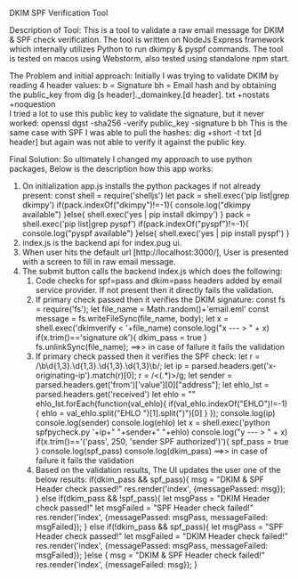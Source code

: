 DKIM SPF Verification Tool

Description of Tool: This is a tool to validate a raw email message for DKIM & SPF check verification.
The tool is written on NodeJs Express framework which internally utilizes Python to run dkimpy & pyspf commands.
The tool is tested on macos using Webstorm, also tested using standalone npm start.

The Problem and initial approach: Initially I was trying to validate DKIM by reading 4 header values:
b = Signature
bh = Email hash
and by obtaining the public_key from dig [s header]._domainkey.[d header]. txt +nostats +noquestion  
I tried a lot to use this public key to validate the signature, but it never worked:
openssl dgst -sha256 -verify public_key -signature b bh
This is the same case with SPF I was able to pull the hashes:
dig +short -t txt [d header]
but again was not able to verify it against the public key.

Final Solution:
So ultimately I changed my approach to use python packages, Below is the description how this app works:

1. On initialization app.js installs the python packages if not already present:
   const shell = require('shelljs')
   let pack = shell.exec('pip list|grep dkimpy')
   if(pack.indexOf("dkimpy")!=-1){
   console.log("dkimpy available")
   }else{
   shell.exec('yes | pip install dkimpy')
   }
   pack = shell.exec('pip list|grep pyspf')
   if(pack.indexOf("pyspf")!=-1){
   console.log("pyspf available")
   }else{
   shell.exec('yes | pip install pyspf')
   }
2. index.js is the backend api for index.pug ui.
3. When user hits the default url [http://localhost:3000/], User is presented with a screen to fill in raw email message.
4. The submit button calls the backend index.js which does the following:
    1. Code checks for spf=pass and dkim=pass headers added by email service provider. If not present then it directly fails the validation.
    2. If primary check passed then it verifies the DKIM signature:
       const fs = require('fs');
       let file_name = Math.random()+'email.eml'
       const message = fs.writeFileSync(file_name, body);
       let x = shell.exec('dkimverify < '+file_name)
       console.log("x --- > " + x)
       if(x.trim()=='signature ok'){
       dkim_pass = true
       }
       fs.unlinkSync(file_name);
    ==>> in case of failure it fails the validation
   3. If primary check passed then it verifies the SPF check:
      let r = /\b\d{1,3}\.\d{1,3}\.\d{1,3}\.\d{1,3}\b/;
      let ip = parsed.headers.get('x-originating-ip').match(r)[0];
      r = /<(.*)>/g;
      let sender = parsed.headers.get('from')['value'][0]["address"];
      let ehlo_lst = parsed.headers.get('received')
      let ehlo = ""
      ehlo_lst.forEach(function(val_ehlo){
      if(val_ehlo.indexOf("EHLO")!=-1){
      ehlo = val_ehlo.split("EHLO ")[1].split(")")[0]
      }
      });
      console.log(ip)
      console.log(sender)
      console.log(ehlo)
      let x = shell.exec('python spfpycheck.py '+ip+" "+sender+" "+ehlo)
      console.log("y --- > " + x)
      if(x.trim()=='(\'pass\', 250, \'sender SPF authorized\')'){
        spf_pass = true
      }
      console.log(spf_pass)
      console.log(dkim_pass)
   ==>> in case of failure it fails the validation
    4. Based on the validation results, The UI updates the user one of the below results:
       if(dkim_pass && spf_pass){
       msg = "DKIM & SPF Header check passed!"
       res.render('index', {messagePassed: msg});
       }
       else if(dkim_pass && !spf_pass){
       let msgPass = "DKIM Header check passed!"
       let msgFailed = "SPF Header check failed!"
       res.render('index', {messagePassed: msgPass, messageFailed: msgFailed});
       }  else if(!dkim_pass && spf_pass){
       let msgPass = "SPF Header check passed!"
       let msgFailed = "DKIM Header check failed!"
       res.render('index', {messagePassed: msgPass, messageFailed: msgFailed});
       }else {
       msg = "DKIM & SPF Header check failed!"
       res.render('index', {messageFailed: msg});
       }
